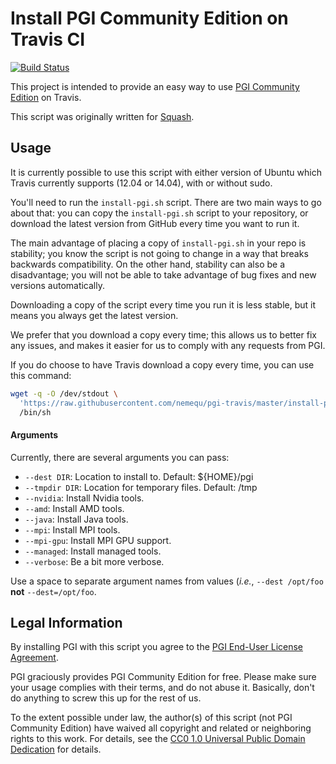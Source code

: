 # Install PGI Community Edition on Travis CI

[![Build Status](https://travis-ci.org/Hopobcn/pgi-travis.svg?branch=master)](https://travis-ci.org/Hopobcn/pgi-travis)

This project is intended to provide an easy way to use [PGI Community
Edition](http://www.pgroup.com/products/community.htm) on Travis.

This script was originally written for
[Squash](https://quixdb.github.io/squash).

## Usage

It is currently possible to use this script with either version of
Ubuntu which Travis currently supports (12.04 or 14.04), with or
without sudo.

You'll need to run the `install-pgi.sh` script.  There are two main
ways to go about that: you can copy the `install-pgi.sh` script to
your repository, or download the latest version from GitHub every time
you want to run it.

The main advantage of placing a copy of `install-pgi.sh` in your repo
is stability; you know the script is not going to change in a way that
breaks backwards compatibility.  On the other hand, stability can also
be a disadvantage; you will not be able to take advantage of bug fixes
and new versions automatically.

Downloading a copy of the script every time you run it is less stable,
but it means you always get the latest version.

We prefer that you download a copy every time; this allows us to
better fix any issues, and makes it easier for us to comply with any
requests from PGI.

If you do choose to have Travis download a copy every time, you can
use this command:

```bash
wget -q -O /dev/stdout \
  'https://raw.githubusercontent.com/nemequ/pgi-travis/master/install-pgi.sh' | \
  /bin/sh
```

#### Arguments

Currently, there are several arguments you can pass:

 - `--dest DIR`: Location to install to.  Default: ${HOME}/pgi
 - `--tmpdir DIR`: Location for temporary files.  Default: /tmp
 - `--nvidia`: Install Nvidia tools.
 - `--amd`: Install AMD tools.
 - `--java`: Install Java tools.
 - `--mpi`: Install MPI tools.
 - `--mpi-gpu`: Install MPI GPU support.
 - `--managed`: Install managed tools.
 - `--verbose`: Be a bit more verbose.

Use a space to separate argument names from values (*i.e.*, `--dest
/opt/foo` **not** `--dest=/opt/foo`.

## Legal Information

By installing PGI with this script you agree to the [PGI End-User
License Agreement](http://www.pgroup.com/doc/LICENSE.txt).

PGI graciously provides PGI Community Edition for free.  Please make
sure your usage complies with their terms, and do not abuse it.
Basically, don't do anything to screw this up for the rest of us.

To the extent possible under law, the author(s) of this script (not
PGI Community Edition) have waived all copyright and related or
neighboring rights to this work.  For details, see the [CC0 1.0
Universal Public Domain
Dedication](https://creativecommons.org/publicdomain/zero/1.0/) for
details.
